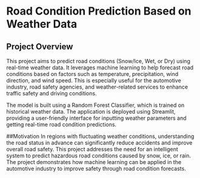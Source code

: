 # Road Condition Prediction Based on Weather Data
## Project Overview
This project aims to predict road conditions (Snow/Ice, Wet, or Dry) using real-time weather data. It leverages machine learning to help forecast road conditions based on factors such as temperature, precipitation, wind direction, and wind speed. This is especially useful for the automotive industry, road safety agencies, and weather-related services to enhance traffic safety and driving conditions.

The model is built using a Random Forest Classifier, which is trained on historical weather data. The application is deployed using Streamlit, providing a user-friendly interface for inputting weather parameters and getting real-time road condition predictions.

##Motivation
In regions with fluctuating weather conditions, understanding the road status in advance can significantly reduce accidents and improve overall road safety. This project addresses the need for an intelligent system to predict hazardous road conditions caused by snow, ice, or rain. The project demonstrates how machine learning can be applied in the automotive industry to improve safety through road condition forecasts.
